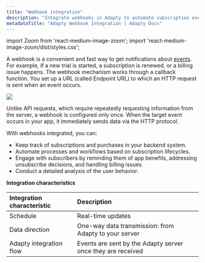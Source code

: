 ```yaml
---
title: "Webhook integration"
description: "Integrate webhooks in Adapty to automate subscription event tracking."
metadataTitle: "Adapty Webhook Integration | Adapty Docs"
---
```


import Zoom from 'react-medium-image-zoom';
import 'react-medium-image-zoom/dist/styles.css';

A webhook is a convenient and fast way to get notifications about [events](events). For example, if a new trial is started, a subscription is renewed, or a billing issue happens. The webhook mechanism works through a callback function. You set up a URL (called Endpoint URL) to which an HTTP request is sent when an event occurs. 


<Zoom>
  <img src={require('./img/e5dce30-image_3.webp').default}
  style={{
    border: 'none', /* border width and color */
    width: '700px', /* image width */
    display: 'block', /* for alignment */
    margin: '0 auto' /* center alignment */
  }}
/>
</Zoom>





Unlike API requests, which require repeatedly requesting information from the server, a webhook is configured only once. When the target event occurs in your app, it immediately sends data via the HTTP protocol.

With webhooks integrated, you can:

- Keep track of subscriptions and purchases in your backend system.
- Automate processes and workflows based on subscription lifecycles.
- Engage with subscribers by reminding them of app benefits, addressing unsubscribe decisions, and handling billing issues.
- Conduct a detailed analysis of the user behavior.

**Integration characteristics**

| Integration characteristic | Description                                                 |
| :------------------------- | :---------------------------------------------------------- |
| Schedule                   | Real-time updates                                           |
| Data direction             | One-way data transmission: from Adapty to your server       |
| Adapty integration flow    | Events are sent by the Adapty server once they are received |

